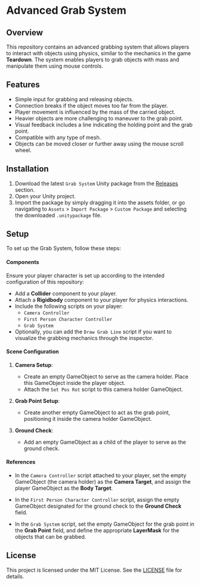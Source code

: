 # Advanced Grab System

## Overview

This repository contains an advanced grabbing system that allows players to interact with objects using physics, similar to the mechanics in the game **Teardown**. The system enables players to grab objects with mass and manipulate them using mouse controls. 

## Features

- Simple input for grabbing and releasing objects.
- Connection breaks if the object moves too far from the player.
- Player movement is influenced by the mass of the carried object.
- Heavier objects are more challenging to maneuver to the grab point.
- Visual feedback includes a line indicating the holding point and the grab point.
- Compatible with any type of mesh.
- Objects can be moved closer or further away using the mouse scroll wheel.

## Installation

1. Download the latest `Grab System` Unity package from the [Releases](https://github.com/Punky12868/Unity-Advanced-Grab-System/releases/tag/Releases) section.
2. Open your Unity project.
3. Import the package by simply dragging it into the assets folder, or go navigating to `Assets` > `Import Package` > `Custom Package` and selecting the downloaded `.unitypackage` file.

## Setup

To set up the Grab System, follow these steps:

#### Components

Ensure your player character is set up according to the intended configuration of this repository:

- Add a **Collider** component to your player.
- Attach a **Rigidbody** component to your player for physics interactions.
- Include the following scripts on your player:
  - `Camera Controller`
  - `First Person Character Controller`
  - `Grab System`
- Optionally, you can add the `Draw Grab Line` script if you want to visualize the grabbing mechanics through the inspector.

#### Scene Configuration

1. **Camera Setup**:
   - Create an empty GameObject to serve as the camera holder. Place this GameObject inside the player object.
   - Attach the `Set Pos Rot` script to this camera holder GameObject.

2. **Grab Point Setup**:
   - Create another empty GameObject to act as the grab point, positioning it inside the camera holder GameObject.

3. **Ground Check**:
   - Add an empty GameObject as a child of the player to serve as the ground check.

#### References

- In the `Camera Controller` script attached to your player, set the empty GameObject (the camera holder) as the **Camera Target**, and assign the player GameObject as the **Body Target**.
  
- In the `First Person Character Controller` script, assign the empty GameObject designated for the ground check to the **Ground Check** field.

- In the `Grab System` script, set the empty GameObject for the grab point in the **Grab Point** field, and define the appropriate **LayerMask** for the objects that can be grabbed.


## License

This project is licensed under the MIT License. See the [LICENSE](https://choosealicense.com/licenses/mit/) file for details.
